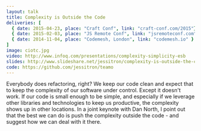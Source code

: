 ```yaml
---
layout: talk
title: Complexity is Outside the Code
deliveries: [
  { date: 2015-04-23, place: "Craft Conf", link: "craft-conf.com/2015"},
  { date: 2015-02-03, place: "JS Remote Conf", link: "jsremoteconf.com" },
  { date: 2014-11-04, place: "Codemesh, London", link: "codemesh.io" }
]
image: ciotc.jpg
video: http://www.infoq.com/presentations/complexity-simplicity-esb
slides: http://www.slideshare.net/jessitron/complexity-is-outside-the-code
code: https://github.com/jessitron/teamo
---
```

Everybody does refactoring, right? We keep our code clean and expect
that to keep the complexity of our software under control. Except it
doesn't work. If our code is small enough to be simple, and especially
if we leverage other libraries and technologies to keep us productive,
the complexity shows up in other locations.
In a joint keynote with Dan North, I point out that the best we can do
is push the complexity outside the code - and suggest how we can deal
with it there.
